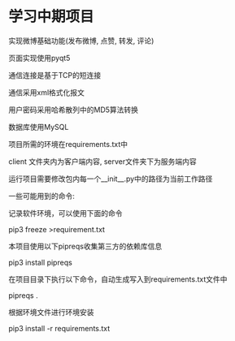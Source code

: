 # 学习中期项目
实现微博基础功能(发布微博, 点赞, 转发, 评论)

页面实现使用pyqt5

通信连接是基于TCP的短连接

通信采用xml格式化报文

用户密码采用哈希散列中的MD5算法转换

数据库使用MySQL

项目所需的环境在requirements.txt中

client 文件夹内为客户端内容, server文件夹下为服务端内容

运行项目需要修改包内每一个__init__.py中的路径为当前工作路径

一些可能用到的命令:

记录软件环境，可以使用下面的命令

pip3 freeze >requirement.txt

本项目使用以下pipreqs收集第三方的依赖库信息

pip3 install pipreqs

在项目目录下执行以下命令，自动生成写入到requirements.txt文件中

pipreqs .

根据环境文件进行环境安装

pip3 install -r requirements.txt
